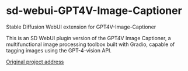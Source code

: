 # sd-webui-GPT4V-Image-Captioner
Stable Diffusion WebUI extension for GPT4V-Image-Captioner

This is an SD WebUI plugin version of the GPT4V Image Captioner, a multifunctional image processing toolbox built with Gradio, capable of tagging images using the GPT-4-vision API.

[Original project address](https://github.com/jiayev/GPT4V-Image-Captioner)
